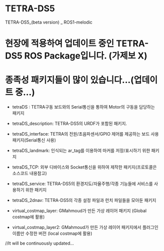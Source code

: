 # TETRA-DS5
TETRA-DS5_(beta version) _ ROS1-melodic
# 현장에 적용하여 업데이트 중인 TETRA-DS5 ROS Package입니다. (가제보 X)
# 종족성 패키지들이 많이 있습니다...(업데이트 중...)

- tetraDS : TETRA구동 보드와의 Serial통신을 통하여 Motor의 구동을 담당하는 패키지
- tetraDS_description: TETRA-DS5의 URDF가 포함된 패키지.
- tetraDS_interface: TETRA의 전원/초음파센서/GPIO 제어를 제공하는 보드 사용 패키지(Serial통신 사용)
- tetraDS_landmark: 인식되는 ar_tag를 이용하여 마커를 저장/표시하기 위한 패키지 
- tetraDS_TCP: 외부 디바이스와 Socket통신을 위하여 제작한 패키지(프로토콜은 소스코드 내용참고)
- tetraDS_service: TETRA-DS5의 환경지도/자율주행/각종 기능들에 서비스를 사용하기 위한 패키지
- tetraDS_2dnav: TETRA-DS5의 각종 설정 파일과 런치 파일들을 모아둔 패키지

- virtual_costmap_layer: GMahmoud가 만든 가상 레이어 패키지 (Global costmap에 활용)
- virtual_costmap_layer2: GMahmoud가 만든 가상 레이어 패키지에서 플러그인 이름만 수정한 버전 (local costmap에 활용)


//It will be continuously updated...
